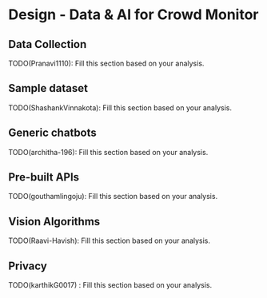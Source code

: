 # Design - Data & AI for Crowd Monitor

## Data Collection

TODO(Pranavi1110): Fill this section based on your analysis.

## Sample dataset

TODO(ShashankVinnakota): Fill this section based on your analysis.

## Generic chatbots

TODO(architha-196): Fill this section based on your analysis.

## Pre-built APIs

TODO(gouthamlingoju): Fill this section based on your analysis.

## Vision Algorithms

TODO(Raavi-Havish): Fill this section based on your analysis.

## Privacy

TODO(karthikG0017) : Fill this section based on your analysis.

